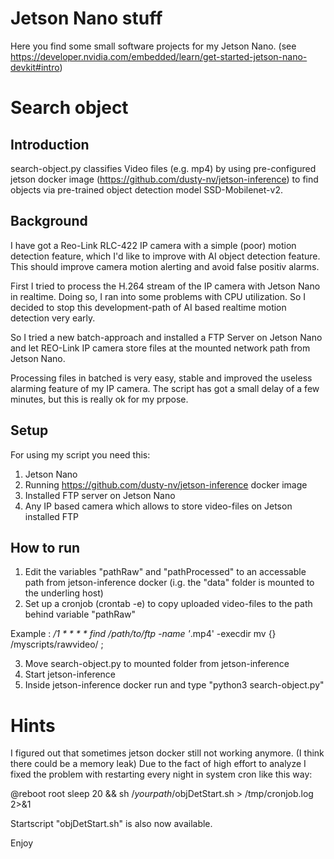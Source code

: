 # Jetson Nano stuff

Here you find some small software projects for my Jetson Nano. 
(see https://developer.nvidia.com/embedded/learn/get-started-jetson-nano-devkit#intro)

# Search object

## Introduction

search-object.py classifies Video files (e.g. mp4) by using pre-configured jetson docker image (https://github.com/dusty-nv/jetson-inference) to find objects via pre-trained object detection model SSD-Mobilenet-v2.

## Background

I have got a Reo-Link RLC-422 IP camera with a simple (poor) motion detection feature, which I'd like to improve with AI object detection feature. This should improve camera motion alerting and avoid false positiv alarms. 

First I tried to process the H.264 stream of the IP camera with Jetson Nano in realtime. Doing so, I ran into some problems with CPU utilization. So I decided to stop this development-path of AI based realtime motion detection very early.

So I tried a new batch-approach and installed a FTP Server on Jetson Nano and let REO-Link IP camera store files at the mounted network path from Jetson Nano.

Processing files in batched is very easy, stable and improved the useless alarming feature of my IP camera. The script has got a small delay of a few minutes, but this is really ok for my prpose.

## Setup

For using my script you need this:

1. Jetson Nano
2. Running https://github.com/dusty-nv/jetson-inference docker image
3. Installed FTP server on Jetson Nano
4. Any IP based camera which allows to store video-files on Jetson installed FTP

## How to run

1. Edit the variables "pathRaw" and "pathProcessed" to an accessable path from jetson-inference docker (i.g. the "data" folder is mounted to the underling host)
2. Set up a cronjob (crontab -e) to copy uploaded video-files to the path behind variable "pathRaw"

Example : */1 * * * * find /path/to/ftp -name '*.mp4' -execdir mv {} /myscripts/rawvideo/ \;

3. Move search-object.py to mounted folder from jetson-inference
4. Start jetson-inference
5. Inside jetson-inference docker run and type "python3 search-object.py"

# Hints
I figured out that sometimes jetson docker still not working anymore. (I think there could be a memory leak) Due to the fact of high effort to analyze I fixed the problem with restarting every night in system cron like this way:

@reboot         root    sleep 20 && sh /*yourpath*/objDetStart.sh > /tmp/cronjob.log 2>&1

Startscript "objDetStart.sh" is also now available.

Enjoy
